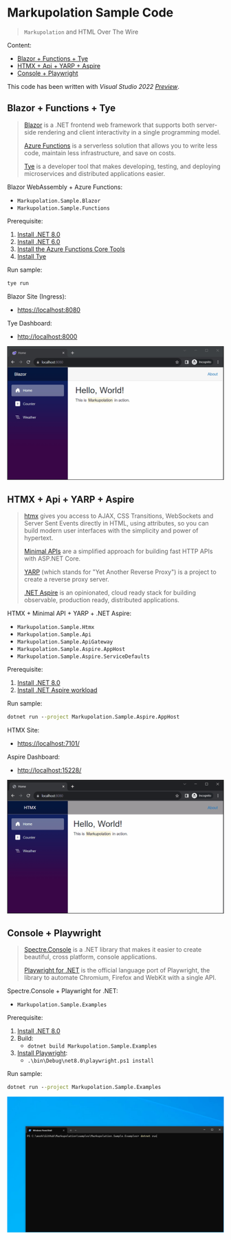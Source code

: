 # Markupolation Sample Code<!-- omit in toc -->

> `Markupolation` and HTML Over The Wire

Content:

- [Blazor + Functions + Tye](#blazor--functions--tye)
- [HTMX + Api + YARP + Aspire](#htmx--api--yarp--aspire)
- [Console + Playwright](#console--playwright)

This code has been written with *Visual Studio 2022 [Preview](https://visualstudio.microsoft.com/vs/preview/)*.

## Blazor + Functions + Tye

> [Blazor](https://learn.microsoft.com/en-us/aspnet/core/blazor/) is a .NET frontend web framework that supports both server-side rendering and client interactivity in a single programming model.
>
> [Azure Functions](https://learn.microsoft.com/en-us/azure/azure-functions/functions-overview) is a serverless solution that allows you to write less code, maintain less infrastructure, and save on costs.
>
> [Tye](https://github.com/dotnet/tye) is a developer tool that makes developing, testing, and deploying microservices and distributed applications easier.

Blazor WebAssembly + Azure Functions:

- `Markupolation.Sample.Blazor`
- `Markupolation.Sample.Functions`

Prerequisite:

1. [Install .NET 8.0](https://dotnet.microsoft.com/download/dotnet/8.0)
2. [Install .NET 6.0](https://dotnet.microsoft.com/download/dotnet/6.0)
3. [Install the Azure Functions Core Tools](https://learn.microsoft.com/en-us/azure/azure-functions/functions-run-local)
4. [Install Tye](https://github.com/dotnet/tye/blob/main/docs/getting_started.md#installing-tye)

Run sample:

```cmd
tye run
```

Blazor Site (Ingress):

- <https://localhost:8080>

Tye Dashboard:

- <http://localhost:8000>

![Markupolation.Sample.Blazor](Markupolation.Sample.Blazor.gif)

## HTMX + Api + YARP + Aspire

> [htmx](https://htmx.org/) gives you access to AJAX, CSS Transitions, WebSockets and Server Sent Events directly in HTML, using attributes, so you can build modern user interfaces with the simplicity and power of hypertext.
>
> [Minimal APIs](https://learn.microsoft.com/en-us/aspnet/core/fundamentals/minimal-apis/overview) are a simplified approach for building fast HTTP APIs with ASP.NET Core.
>
> [YARP](https://github.com/microsoft/reverse-proxy) (which stands for "Yet Another Reverse Proxy") is a project to create a reverse proxy server.
>
> [.NET Aspire](https://github.com/dotnet/aspire) is an opinionated, cloud ready stack for building observable, production ready, distributed applications.

HTMX + Minimal API + YARP + .NET Aspire:

- `Markupolation.Sample.Htmx`
- `Markupolation.Sample.Api`
- `Markupolation.Sample.ApiGateway`
- `Markupolation.Sample.Aspire.AppHost`
- `Markupolation.Sample.Aspire.ServiceDefaults`

Prerequisite:

1. [Install .NET 8.0](https://dotnet.microsoft.com/download/dotnet/8.0)
2. [Install .NET Aspire workload](https://learn.microsoft.com/en-us/dotnet/aspire/setup-tooling)

Run sample:

```cmd
dotnet run --project Markupolation.Sample.Aspire.AppHost
```

HTMX Site:

- <https://localhost:7101/>

Aspire Dashboard:

- <http://localhost:15228/>

![Markupolation.Sample.Htmx](Markupolation.Sample.Htmx.gif)

## Console + Playwright

> [Spectre.Console](https://github.com/spectreconsole/spectre.console) is a .NET library that makes it easier to create beautiful, cross platform, console applications.
>
> [Playwright for .NET](https://github.com/microsoft/playwright-dotnet) is the official language port of Playwright, the library to automate Chromium, Firefox and WebKit with a single API.

Spectre.Console + Playwright for .NET:

- `Markupolation.Sample.Examples`

Prerequisite:

1. [Install .NET 8.0](https://dotnet.microsoft.com/download/dotnet/8.0)
2. Build:
   - `dotnet build Markupolation.Sample.Examples`
3. [Install Playwright](https://playwright.dev/dotnet/docs/intro):
   - `.\bin\Debug\net8.0\playwright.ps1 install`

Run sample:

```cmd
dotnet run --project Markupolation.Sample.Examples
```

![Markupolation.Sample.Examples](Markupolation.Sample.Examples.gif)

